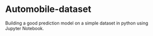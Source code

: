 # Automobile-dataset
Building a good prediction model on a simple dataset in python using Jupyter Notebook. 
